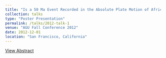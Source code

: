 ```yaml
---
title: "Is a 50 Ma Event Recorded in the Absolute Plate Motion of Africa?"
collection: talks
type: "Poster Presentation"
permalink: /talks/2012-talk-1
venue: "AGU Fall Conference 2012"
date: 2012-12-01
location: "San Francisco, California"
---
```

[View Abstract](https://ui.adsabs.harvard.edu/abs/2012AGUFM.T43F2744M/abstract)
